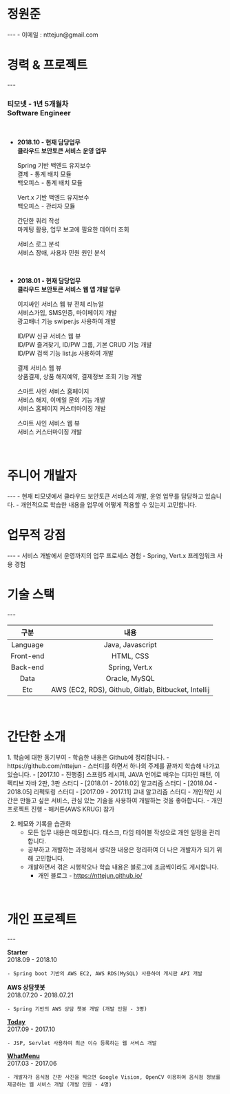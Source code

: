
<h1>정원준</h1>
---
- 이메일 : nttejun@gmail.com

<br>

<h1>경력 & 프로젝트</h1>
---
<h3>티모넷 - 1년 5개월차<br>
Software Engineer</h3><br>

-  <b>2018.10 - 현재 담당업무</b><br>
<b>클라우드 보안토큰 서비스 운영 업무</b>

    <p>
    Spring 기반 백엔드 유지보수<br>
    결제 - 통계 배치 모듈<br>
    백오피스 - 통계 배치 모듈
    </p>
    
    <p>
    Vert.x 기반 백엔드 유지보수<br>
    백오피스 - 관리자 모듈
    </p>
    
    <p>
    간단한 쿼리 작성<br>
    마케팅 활용, 업무 보고에 필요한 데이터 조회
    </p>
    
    <p>
    서비스 로그 분석<br>
    서비스 장애, 사용자 민원 원인 분석
    </p>
    <br>


- <b>2018.01 - 현재 담당업무</b><br>
<b>클라우드 보안토큰 서비스 웹 앱 개발 업무</b>

    <p>
    이지싸인 서비스 웹 뷰 전체 리뉴얼<br>
    서비스가입, SMS인증, 마이페이지 개발<br>
    광고배너 기능 swiper.js 사용하여 개발
    </p>
    
    <p>
    ID/PW 신규 서비스 웹 뷰<br>
    ID/PW 즐겨찾기, ID/PW 그룹, 기본 CRUD 기능 개발<br>
    ID/PW 검색 기능 list.js 사용하여 개발
    </p>
    
    <p>
    결제 서비스 웹 뷰<br>
    상품결제, 상품 해지예약, 결제정보 조회 기능 개발
    </p>
    
    <p>
    스마트 사인 서비스 홈페이지<br>
    서비스 해지, 이메일 문의 기능 개발<br>
    서비스 홈페이지 커스터마이징 개발
    </p>
    
    <p>
    스마트 사인 서비스 웹 뷰<br>
    서비스 커스터마이징 개발
    </p>
    <br>


<h1> 주니어 개발자</h1>
---
- 현재 티모넷에서 클라우드 보안토큰 서비스의 개발, 운영 업무를 담당하고 있습니다.
- 개인적으로 학습한 내용을 업무에 어떻게 적용할 수 있는지 고민합니다.

<br>

<h1>업무적 강점</h1>
---
- 서비스 개발에서 운영까지의 업무 프로세스 경험
- Spring, Vert.x 프레임워크 사용 경험


<br>

<h1>기술 스택</h1>
---

| 구분 | 내용 |
| :----: | :----: |
| Language | Java, Javascript |
| Front-end | HTML, CSS |
| Back-end | Spring, Vert.x |
| Data | Oracle, MySQL |
| Etc | AWS (EC2, RDS), Github, Gitlab, Bitbucket, Intellij |

<br>

<h1>간단한 소개</h1>
1. 학습에 대한 동기부여
    - 학습한 내용은 Github에 정리합니다.
        - https://github.com/nttejun
    - 스터디를 하면서 하나의 주제를 끝까지 학습해 나가고 있습니다. 
        - [2017.10 - 진행중] 스프링5 레시피, JAVA 언어로 배우는 디자인 패턴, 이펙티브 자바 2판, 3판 스터디
        - [2018.01 - 2018.02] 알고리즘 스터디
        - [2018.04 - 2018.05] 리펙토링 스터디
        - [2017.09 - 2017.11] 교내 알고리즘 스터디
    - 개인적인 시간은 만들고 싶은 서비스, 관심 있는 기술을 사용하여 개발하는 것을 좋아합니다.
        - 개인 프로젝트 진행
        - 해커톤(AWS KRUG) 참가
        
2. 메모와 기록을 습관화
    - 모든 업무 내용은 메모합니다. 태스크, 타임 테이블 작성으로 개인 일정을 관리합니다.
    - 공부하고 개발하는 과정에서 생각한 내용은 정리하여 더 나은 개발자가 되기 위해 고민합니다.
    - 개발하면서 겪은 시행착오나 학습 내용은 블로그에 조금씩이라도 게시합니다.
        - 개인 블로그 - https://nttejun.github.io/

<br>


<h1>개인 프로젝트</h1>
---

<b>Starter</b><br>
2018.09 - 2018.10

    - Spring boot 기반의 AWS EC2, AWS RDS(MySQL) 사용하여 게시판 API 개발

<b>AWS 상담챗봇</b><br>
2018.07.20 - 2018.07.21

    - Spring 기반의 AWS 상담 챗봇 개발 (개발 인원 - 3명)

<b>[Today](https://youtu.be/w9TuLOraEW0)</b><br>
2017.09 - 2017.10

    - JSP, Servlet 사용하여 최근 이슈 등록하는 웹 서비스 개발

<b>[WhatMenu](https://youtu.be/eAeVGDenO10)</b><br>
2017.03 - 2017.06

    - 개발자가 음식점 간판 사진을 찍으면 Google Vision, OpenCV 이용하여 음식점 정보를 제공하는 웹 서비스 개발 (개발 인원 - 4명)





